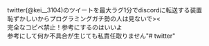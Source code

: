 twitter(@kei__3104)のツイートを最大ラグ1分でdiscordに転送する装置  
恥ずかしいからプログラミングガチ勢の人は見ないで><  
完全なコピペ禁止！参考にするのはいいよ  
参考にして何か不具合が生じても私責任取りません"# twitter"   
